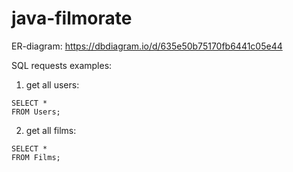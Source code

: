 # java-filmorate

ER-diagram: https://dbdiagram.io/d/635e50b75170fb6441c05e44

SQL requests examples:

1) get all users:
```
SELECT *
FROM Users;
```

2) get all films:
```
SELECT *
FROM Films;
```
